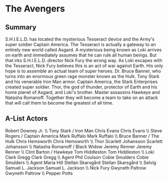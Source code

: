# The Avengers

## Summary
S.H.I.E.L.D. has located the mysterious Tesseract device and the Army's super soldier Captain America. The Tesseract is actually a gateway to an entirely new world called Asgard. A mysterious being known as Loki arrives on earth and immediately assumes that he can rule all human beings. But that irks S.H.I.E.L.D. director Nick Fury the wrong way. As Loki escapes with the Tesseract, Nick Fury believes this is an act of war against Earth. His only hope is to assemble an actual team of super heroes. Dr. Bruce Banner, who turns into an enormous green rage monster known as the Hulk. Tony Stark and his venerable Iron Man armor. Captain America, the Stark Enterprises created super soldier. Thor, the god of thunder, protector of Earth and his home planet of Asgard, and Loki's brother. Master assassins Hawkeye and Natasha Romanoff. Together they will become a team to take on an attack that will call them to become the greatest of all time.

## A-List Actors
Robert Downey Jr.	\\\	Tony Stark / Iron Man
Chris Evans	Chris Evans	\\\	Steve Rogers / Captain America
Mark Ruffalo	Mark Ruffalo	\\\	Bruce Banner / The Hulk
Chris Hemsworth	Chris Hemsworth	\\\	Thor
Scarlett Johansson	Scarlett Johansson	\\\	Natasha Romanoff / Black Widow
Jeremy Renner	Jeremy Renner	\\\	Clint Barton / Hawkeye
Tom Hiddleston	Tom Hiddleston	\\\	Loki
Clark Gregg	Clark Gregg	\\\	Agent Phil Coulson
Cobie Smulders	Cobie Smulders	\\\	Agent Maria Hill
Stellan Skarsgård	Stellan Skarsgård	\\\	Selvig
Samuel L. Jackson	Samuel L. Jackson	\\\	Nick Fury
Gwyneth Paltrow	Gwyneth Paltrow	\\\	Pepper Potts
